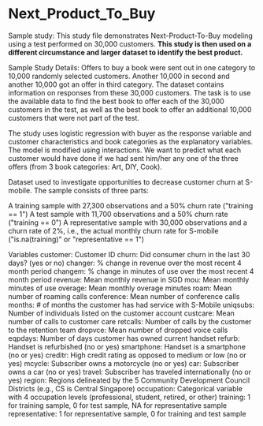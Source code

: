# Next_Product_To_Buy
Sample study: This study file demonstrates Next-Product-To-Buy modeling using a test performed on 30,000 customers.
**This study is then used on a different circumstance and larger dataset to identify the best product.**

Sample Study Details:
Offers to buy a book were sent out in one category to 10,000 randomly selected customers. Another 10,000 in second and another 10,000 got an offer in third category. The dataset contains information on responses from these 30,000 customers. The task is to use the available data to find the best book to offer each of the 30,000 customers in the test, as well as the best book to offer an additional 10,000 customers that were not part of the test. 

The study uses logistic regression with buyer as the response variable and customer characteristics and book categories as the explanatory variables. The model is modified using interactions. We want to predict what each customer would have done if we had sent him/her any one of the three offers (from 3 book categories: Art, DIY, Cook). 

Dataset used to investigate opportunities to decrease customer churn at S-mobile. The sample consists of three parts:

A training sample with 27,300 observations and a 50% churn rate ("training == 1")
A test sample with 11,700 observations and a 50% churn rate ("training == 0")
A representative sample with 30,000 observations and a churn rate of 2%, i.e., the actual monthly churn rate for S-mobile ("is.na(training)" or "representative == 1")

Variables
customer: Customer ID
churn: Did consumer churn in the last 30 days? (yes or no)
changer: % change in revenue over the most recent 4 month period
changem: % change in minutes of use over the most recent 4 month period
revenue: Mean monthly revenue in SGD
mou: Mean monthly minutes of use
overage: Mean monthly overage minutes
roam: Mean number of roaming calls
conference: Mean number of conference calls
months: # of months the customer has had service with S-Mobile
uniqsubs: Number of individuals listed on the customer account
custcare: Mean number of calls to customer care
retcalls: Number of calls by the customer to the retention team
dropvce: Mean number of dropped voice calls
eqpdays: Number of days customer has owned current handset
refurb: Handset is refurbished (no or yes)
smartphone: Handset is a smartphone (no or yes)
creditr: High credit rating as opposed to medium or low (no or yes)
mcycle: Subscriber owns a motorcycle (no or yes)
car: Subscriber owns a car (no or yes)
travel: Subscriber has traveled internationally (no or yes)
region: Regions delineated by the 5 Community Development Council Districts (e.g., CS is Central Singapore)
occupation: Categorical variable with 4 occupation levels (professional, student, retired, or other)
training: 1 for training sample, 0 for test sample, NA for representative sample
representative: 1 for representative sample, 0 for training and test sample



